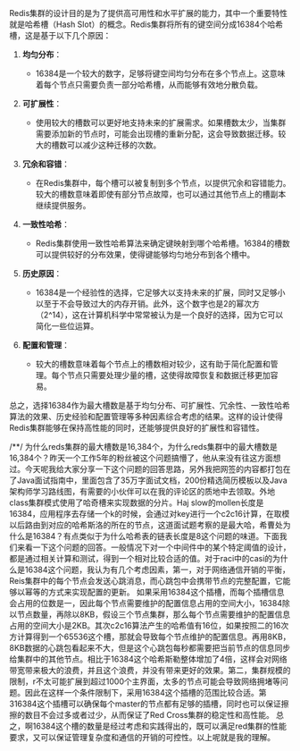 Redis集群的设计目的是为了提供高可用性和水平扩展的能力，其中一个重要特性就是哈希槽（Hash Slot）的概念。Redis集群将所有的键空间分成16384个哈希槽，这是基于以下几个原因：

1. **均匀分布**：
   - 16384是一个较大的数字，足够将键空间均匀分布在多个节点上。这意味着每个节点只需要负责一部分哈希槽，从而能够有效地分散负载。

2. **可扩展性**：
   - 使用较大的槽数可以更好地支持未来的扩展需求。如果槽数太少，当集群需要添加新的节点时，可能会出现槽的重新分配，这会导致数据迁移。较大的槽数可以减少这种迁移的次数。

3. **冗余和容错**：
   - 在Redis集群中，每个槽可以被复制到多个节点，以提供冗余和容错能力。较大的槽数意味着即使有部分节点故障，也可以通过其他节点上的槽副本继续提供服务。

4. **一致性哈希**：
   - Redis集群使用一致性哈希算法来确定键映射到哪个哈希槽。16384的槽数可以提供较好的分布效果，使得键能够均匀地分布到各个槽中。

5. **历史原因**：
   - 16384是一个经验性的选择，它足够大以支持未来的扩展，同时又足够小以至于不会导致过大的内存开销。此外，这个数字也是2的幂次方（2^14），这在计算机科学中常常被认为是一个良好的选择，因为它可以简化一些位运算。

6. **配置和管理**：
   - 较大的槽数意味着每个节点上的槽数相对较少，这有助于简化配置和管理。每个节点只需要处理少量的槽，这使得故障恢复和数据迁移更加容易。

总之，选择16384作为最大槽数是基于均匀分布、可扩展性、冗余性、一致性哈希算法的效果、历史经验和配置管理等多种因素综合考虑的结果。这样的设计使得Redis集群能够在保持高性能的同时，还能够提供良好的扩展性和容错性。

/**/
为什么reds集群的最大槽数是16,384个，为什么reds集群中的最大槽数是16,384个？昨天一个工作5年的粉丝被这个问题搞懵了，他从来没有往这方面想过。今天呢我给大家分享一下这个问题的回答思路，另外我把网签的内容都打包在了Java面试指南中，里面包含了35万字面试文档，200份精选简历模板以及Java架构师学习路线图，有需要的小伙伴可以在我的评论区的质地中去领取。外地class集群模式使用了哈奇槽来实现数据的分片。Haj slow的mollen长度是16384，应用程序去存储一个k的时候，会通过对key进行一个c2c16计算，在取模以后路由到对应的哈希斯洛的所在的节点，这道面试题考察的是最大哈，希曹处为什么是16384？有点类似于为什么哈希表的链表长度是8这个问题的味道。下面我们来看一下这个问题的回答。一般情况下对一个中间件中的某个特定阈值的设计，都是通过相关计算和测试，得到一个相对比较合适的值。对于raci中的casi的为什么是16384这个问题，我认为有几个考虑因素，第一，对于网络通信开销的平衡，Reis集群中的每个节点会发送心跳消息，而心跳包中会携带节点的完整配置，它能够以幂等的方式来实现配置的更新。
	如果采用16384这个插槽，而每个插槽信息会占用的位数是一，因此每个节点需要维护的配置信息占用的空间大小，16384除以节点数量，再除以8KB，假设三个节点集群，那么每个节点需要维护的配置信息占用的空间大小是2KB。其次c2c16算法产生的哈希值有16位，如果按照二的16次方计算得到一个65536这个槽，那就会导致每个节点维护的配置信息。再用8KB，8KB数据的心跳包看起来不大，但是这个心跳包每秒都需要把当前节点的信息同步给集群中的其他节点。相比于16384这个哈希斯勒整体增加了4倍，这样会对网络带宽带来极大的浪费，并且这个浪费，并没有带来更好的效果。第二，集群规模的限制，r不太可能扩展到超过1000个主界面，太多的节点可能会导致网络拥堵等问题。因此在这样一个条件限制下，采用16384这个插槽的范围比较合适。第316384这个插槽可以确保每个master的节点都有足够的插槽，同时也可以保证擦擦的数目不会过多或者过少，从而保证了Red Cross集群的稳定性和高性能。
	总之，啊16384这个槽的数量是经过考虑和实践得出的，既可以满足red集群的性能要求，又可以保证管理复杂度和通信的开销的可控性。以上呢就是我的理解。
   